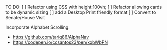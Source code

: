 TO DO:
[ ] Refactor using CSS with height:100vh; 
[ ] Refactor allowing cards to be dynamic sizing
[ ] add a Desktop Print friendly format
[ ] Convert to Senate/House Visit

Incorporate Alphabet Scrolling:
 - https://github.com/tariq86/AlphaNav
 - https://codepen.io/ccsantos23/pen/xxbWbPN
